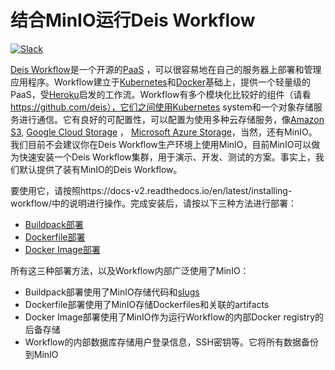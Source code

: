 # 结合MinIO运行Deis Workflow 

[![Slack](https://slack.min.io/slack?type=svg)](http://slack.minio.org.cn/questions)

[Deis Workflow](https://deis.com/)是一个开源的[PaaS](https://en.wikipedia.org/wiki/Platform_as_a_service) ，可以很容易地在自己的服务器上部署和管理应用程序。Workflow建立于[Kubernetes](http://kubernetes.io/)和[Docker](https://www.docker.com/)基础上，提供一个轻量级的PaaS，受[Heroku](https://www.heroku.com/)启发的工作流。Workflow有多个模块化比较好的组件（请看 https://github.com/deis），它们之间使用Kubernetes system和一个对象存储服务进行通信。它有良好的可配置性，可以配置为使用多种云存储服务，像[Amazon S3](https://aws.amazon.com/s3/), [Google Cloud Storage](https://cloud.google.com/storage/) ， [Microsoft Azure Storage](https://azure.microsoft.com/en-us/services/storage/)，当然，还有MinIO。我们目前不会建议你在Deis Workflow生产环境上使用MinIO，目前MinIO可以做为快速安装一个Deis Workflow集群，用于演示、开发、测试的方案。事实上，我们默认提供了装有MinIO的Deis Workflow。

要使用它，请按照https://docs-v2.readthedocs.io/en/latest/installing-workflow/中的说明进行操作。完成安装后，请按以下三种方法进行部署：

- [Buildpack部署](https://docs-v2.readthedocs.io/en/latest/applications/using-buildpacks/)
- [Dockerfile部署](https://docs-v2.readthedocs.io/en/latest/applications/using-dockerfiles/)
- [Docker Image部署](https://docs-v2.readthedocs.io/en/latest/applications/using-docker-images/)

所有这三种部署方法，以及Workflow内部广泛使用了MinIO：

- Buildpack部署使用了MinIO存储代码和[slugs](https://devcenter.heroku.com/articles/slug-compiler)
- Dockerfile部署使用了MinIO存储Dockerfiles和关联的artifacts
- Docker Image部署使用了MinIO作为运行Workflow的内部Docker registry的后备存储
- Workflow的内部数据库存储用户登录信息，SSH密钥等。它将所有数据备份到MinIO